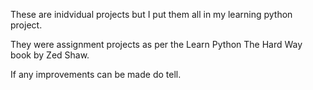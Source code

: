 These are inidvidual projects but I put them all in my learning python project.

They were assignment projects as per the Learn Python The Hard Way book by Zed Shaw.

If any improvements can be made do tell.